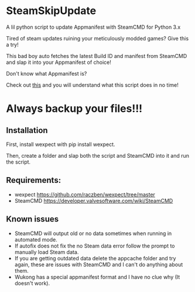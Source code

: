 # SteamSkipUpdate

A lil python script to update Appmanifest with SteamCMD for Python 3.x

Tired of steam updates ruining your meticulously modded games? Give this a try!

This bad boy auto fetches the latest Build ID and manifest from SteamCMD and slap it into your Appmanifest of choice!

Don't know what Appmanifest is? 

Check out [this](https://steamcommunity.com/sharedfiles/filedetails/?id=2901860378) and you will understand what this script does in no time!

# Always backup your files!!!

## Installation

First, install wexpect with pip install wexpect.

Then, create a folder and slap both the script and SteamCMD into it and run the script.

## Requirements:
- wexpect https://github.com/raczben/wexpect/tree/master
- SteamCMD https://developer.valvesoftware.com/wiki/SteamCMD

## Known issues
- SteamCMD will output old or no data sometimes when running in automated mode.
- If autofix does not fix the no Steam data error follow the prompt to manually load Steam data.
- If you are getting outdated data delete the appcache folder and try again, these are issues with SteamCMD and I can't do anything about them.
- Wukong has a special appmanifest format and I have no clue why (It doesn't work).

